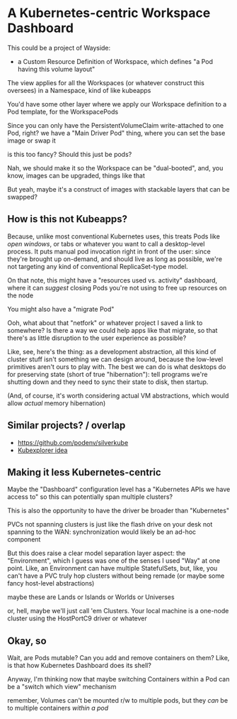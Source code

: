 # A Kubernetes-centric Workspace Dashboard

This could be a project of Wayside:

- a Custom Resource Definition of Workspace, which defines "a Pod having this volume layout"

The view applies for all the Workspaces (or whatever construct this oversees) in a Namespace, kind of like kubeapps

You'd have some other layer where we apply our Workspace definition to a Pod template, for the WorkspacePods

Since you can only have the PersistentVolumeClaim write-attached to one Pod, right? we have a "Main Driver Pod" thing, where you can set the base image or swap it

is this too fancy? Should this just be pods?

Nah, we should make it so the Workspace can be "dual-booted", and, you know, images can be upgraded, things like that

But yeah, maybe it's a construct of images with stackable layers that can be swapped?

## How is this not Kubeapps?

Because, unlike most conventional Kubernetes uses, this treats Pods like *open windows*, or tabs or whatever you want to call a desktop-level process. It puts manual pod invocation right in front of the user: since they're brought up on-demand, and should live as long as possible, we're not targeting any kind of conventional ReplicaSet-type model.

On that note, this might have a "resources used vs. activity" dashboard, where it can *suggest* closing Pods you're not using to free up resources on the node

You might also have a "migrate Pod"

Ooh, what about that "netfork" or whatever project I saved a link to somewhere? Is there a way we could help apps like that migrate, so that there's as little disruption to the user experience as possible?

Like, see, here's the thing: as a development abstraction, all this kind of cluster stuff isn't something we can design around, because the low-level primitives aren't ours to play with. The best we can do is what desktops do for preserving state (short of true "hibernation"): tell programs we're shutting down and they need to sync their state to disk, then startup.

(And, of course, it's worth considering actual VM abstractions, which would allow *actual* memory hibernation)

## Similar projects? / overlap

- https://github.com/podenv/silverkube
- [Kubexplorer idea](k2ecq-hqxgs-ccax1-s1p85-59s4s)

## Making it less Kubernetes-centric

Maybe the "Dashboard" configuration level has a "Kubernetes APIs we have access to" so this can potentially span multiple clusters?

This is also the opportunity to have the driver be broader than "Kubernetes"

PVCs not spanning clusters is just like the flash drive on your desk not spanning to the WAN: synchronization would likely be an ad-hoc component

But this does raise a clear model separation layer aspect: the "Environment", which I guess was one of the senses I used "Way" at one point. Like, an Environment can have multiple StatefulSets, but, like, you can't have a PVC truly hop clusters without being remade (or maybe some fancy host-level abstractions)

maybe these are Lands or Islands or Worlds or Universes

or, hell, maybe we'll just call 'em Clusters. Your local machine is a one-node cluster using the HostPortC9 driver or whatever

## Okay, so

Wait, are Pods mutable? Can you add and remove containers on them? Like, is that how Kubernetes Dashboard does its shell?

Anyway, I'm thinking now that maybe switching Containers within a Pod can be a "switch which view" mechanism

remember, Volumes can't be mounted r/w to multiple pods, but they *can* be to multiple containers *within a pod*
